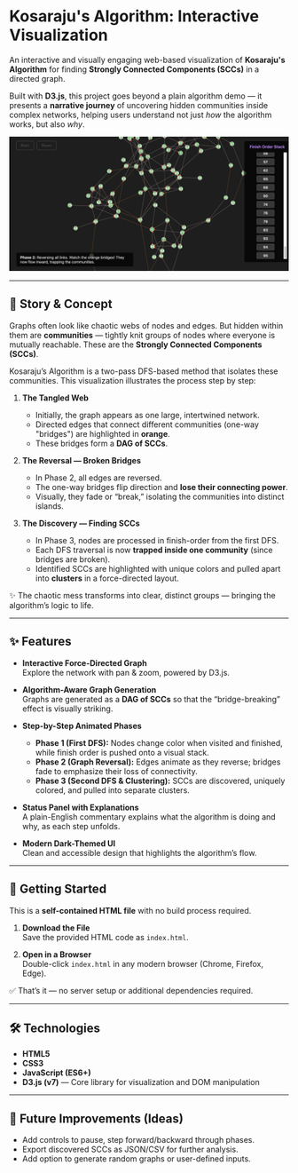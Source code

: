 # Kosaraju's Algorithm: Interactive Visualization

An interactive and visually engaging web-based visualization of **Kosaraju's Algorithm** for finding **Strongly Connected Components (SCCs)** in a directed graph.  

Built with **D3.js**, this project goes beyond a plain algorithm demo — it presents a **narrative journey** of uncovering hidden communities inside complex networks, helping users understand not just *how* the algorithm works, but also *why*.  

![demo](demoww.png)

---

## 📖 Story & Concept

Graphs often look like chaotic webs of nodes and edges. But hidden within them are **communities** — tightly knit groups of nodes where everyone is mutually reachable. These are the **Strongly Connected Components (SCCs)**.  

Kosaraju’s Algorithm is a two-pass DFS-based method that isolates these communities. This visualization illustrates the process step by step:  

1. **The Tangled Web**  
   - Initially, the graph appears as one large, intertwined network.  
   - Directed edges that connect different communities (one-way "bridges") are highlighted in **orange**.  
   - These bridges form a **DAG of SCCs**.  

2. **The Reversal — Broken Bridges**  
   - In Phase 2, all edges are reversed.  
   - The one-way bridges flip direction and **lose their connecting power**.  
   - Visually, they fade or “break,” isolating the communities into distinct islands.  

3. **The Discovery — Finding SCCs**  
   - In Phase 3, nodes are processed in finish-order from the first DFS.  
   - Each DFS traversal is now **trapped inside one community** (since bridges are broken).  
   - Identified SCCs are highlighted with unique colors and pulled apart into **clusters** in a force-directed layout.  

✨ The chaotic mess transforms into clear, distinct groups — bringing the algorithm’s logic to life.  

---

## ✨ Features

- **Interactive Force-Directed Graph**  
  Explore the network with pan & zoom, powered by D3.js.  

- **Algorithm-Aware Graph Generation**  
  Graphs are generated as a **DAG of SCCs** so that the “bridge-breaking” effect is visually striking.  

- **Step-by-Step Animated Phases**  
  - **Phase 1 (First DFS):** Nodes change color when visited and finished, while finish order is pushed onto a visual stack.  
  - **Phase 2 (Graph Reversal):** Edges animate as they reverse; bridges fade to emphasize their loss of connectivity.  
  - **Phase 3 (Second DFS & Clustering):** SCCs are discovered, uniquely colored, and pulled into separate clusters.  

- **Status Panel with Explanations**  
  A plain-English commentary explains what the algorithm is doing and why, as each step unfolds.  

- **Modern Dark-Themed UI**  
  Clean and accessible design that highlights the algorithm’s flow.  

---

## 🚀 Getting Started

This is a **self-contained HTML file** with no build process required.  

1. **Download the File**  
   Save the provided HTML code as `index.html`.  

2. **Open in a Browser**  
   Double-click `index.html` in any modern browser (Chrome, Firefox, Edge).  

✅ That’s it — no server setup or additional dependencies required.  

---

## 🛠️ Technologies

- **HTML5**  
- **CSS3**  
- **JavaScript (ES6+)**  
- **D3.js (v7)** — Core library for visualization and DOM manipulation  

---

## 📌 Future Improvements (Ideas)

- Add controls to pause, step forward/backward through phases.  
- Export discovered SCCs as JSON/CSV for further analysis.  
- Add option to generate random graphs or user-defined inputs.  


